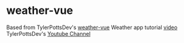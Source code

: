 # weather-vue

Based from TylerPottsDev's [weather-vue](https://github.com/TylerPottsDev/weather-vue)
Weather app tutorial [video](https://www.youtube.com/watch?v=JLc-hWsPTUY)
TylerPottsDev's [Youtube Channel](https://www.youtube.com/channel/UCBBGM84ZOs7z5jpTQAaZ_Hg)
